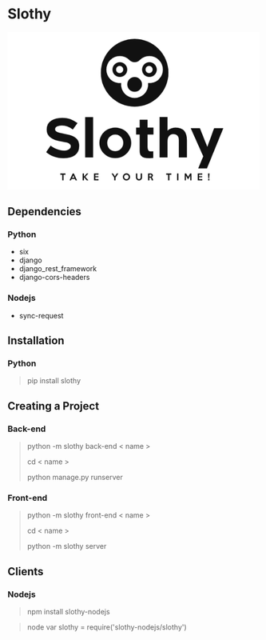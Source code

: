 # Slothy

![Kiku](draft.png)

## Dependencies

### Python
- six
- django
- django_rest_framework
- django-cors-headers

### Nodejs
- sync-request

## Installation

### Python

> pip install slothy


## Creating a Project

### Back-end

>python -m slothy back-end < name >
>
> cd < name >
>
>python manage.py runserver


### Front-end

>python -m slothy front-end < name >
>
>cd < name >
>
>python -m slothy server

## Clients

### Nodejs

>npm install slothy-nodejs

> node
> var slothy = require('slothy-nodejs/slothy')